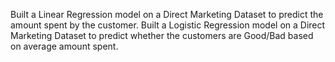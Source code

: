 Built a Linear Regression model on a Direct Marketing Dataset to predict the amount spent by the customer.
Built a Logistic Regression model on a Direct Marketing Dataset to predict whether the customers are Good/Bad based on average amount spent.
